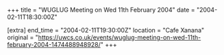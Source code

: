 +++
title = "WUGLUG Meeting on Wed 11th February 2004"
date = "2004-02-11T18:30:00Z"

[extra]
end_time = "2004-02-11T19:30:00Z"
location = "Cafe Xanana"
original = "https://uwcs.co.uk/events/wuglug-meeting-on-wed-11th-february-2004-1474488948928/"
+++



